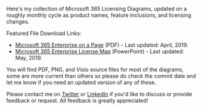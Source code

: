 Here's my collection of Microsoft 365 Licensing Diagrams, updated on a roughly monthly cycle as product names, feature inclusions, and licensing changes.

Featured File Download Links:
* [Microsoft 365 Enterprise on a Page](https://github.com/AaronDinnage/Licensing/raw/master/Microsoft%20365%20Enterprise%20on%20a%20Page%20-%202019-04%20-%20Grey.pdf) (PDF) - Last updated: April, 2019.
* [Microsoft 365 Enterprise License Map](https://github.com/AaronDinnage/Licensing/raw/master/Microsoft%20365%20Enterprise%20License%20Map.pptx) (PowerPoint) - Last updated: May, 2019.

You will find PDF, PNG, and Visio source files for most of the diagrams, some are more current than others so please do check the commit date and let me know if you need an updated version of any of these.

Please contact me on [Twitter](https://twitter.com/AaronDinnage) or [LinkedIn](https://www.linkedin.com/in/aarondinnage/) if you'd like to discuss or provide feedback or request.  All feedback is greatly appreciated!
